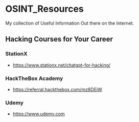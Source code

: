 # OSINT_Resources
My collection of Useful Information Out there on the Internet.

## Hacking Courses for Your Career
### StationX
- https://www.stationx.net/chatgpt-for-hacking/
### HackTheBox Academy
- https://referral.hackthebox.com/mz8DEiW
### Udemy
- https://www.udemy.com
